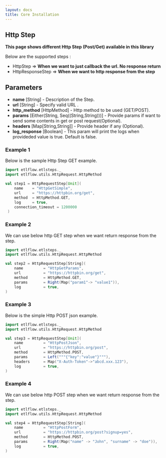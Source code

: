 ```yaml
---
layout: docs
title: Core Installation
---
```


## Http Step

**This page shows different Http Step (Post/Get) available in this library**

Below are the supported steps : 
* HttpStep => **When we want to just callback the url. No response return**
* HttpResponseStep  => **When we want to http response from the step**

## Parameters
* **name** [String] - Description of the Step.
* **url** [String] - Specify valid URL . 
* **http_method** [HttpMethod] - Http method to be used (GET/POST).
* **params** [Either(String, Seq((String,String)))] - Provide params if want to send some contents in get or post request(Optional).
* **headers** [Map[String,String]] - Provide header if any (Optional).
* **log_response** [Boolean] - This param will print the logs when provideded value is true. Default is false.

### Example 1
Below is the sample Http Step GET example. 

```scala mdoc
import etlflow.etlsteps._
import etlflow.utils.HttpRequest.HttpMethod

val step1 = HttpRequestStep[Unit](
    name    = "HttpGetSimple",
    url     = "https://httpbin.org/get",
    method  = HttpMethod.GET,
    log     = true,
    connection_timeout = 1200000
 )
```       
### Example 2
We can use below http GET step when we want return response from the step. 

```scala mdoc
import etlflow.etlsteps._
import etlflow.utils.HttpRequest.HttpMethod

val step2 = HttpRequestStep[String](
    name         = "HttpGetParams",
    url          = "https://httpbin.org/get",
    method       = HttpMethod.GET,
    params       = Right(Map("param1"-> "value1")),
    log          = true,
)
```      
 
### Example 3
Below is the simple Http POST json  example. 

```scala mdoc
import etlflow.etlsteps._
import etlflow.utils.HttpRequest.HttpMethod

val step3 = HttpRequestStep[Unit](
    name         = "HttpPostJson",
    url          = "https://httpbin.org/post",
    method       = HttpMethod.POST,
    params       = Left("""{"key":"value"}"""),
    headers      = Map("X-Auth-Token"->"abcd.xxx.123"),
    log          = true,
)
```
      
### Example 4
We can use below http POST step when we want return response from the step. 

```scala mdoc
import etlflow.etlsteps._
import etlflow.utils.HttpRequest.HttpMethod

val step4 = HttpRequestStep[String](
    name         = "HttpPostForm",
    url          = "https://httpbin.org/post?signup=yes",
    method       = HttpMethod.POST,
    params       = Right(Map("name" -> "John", "surname" -> "doe")),
    log          = true,
)
```              

